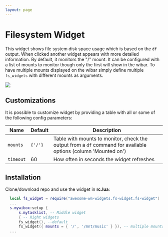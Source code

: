 ```yaml
---
layout: page
---
```

# Filesystem Widget

This widget shows file system disk space usage which is based on the `df` output. When clicked another widget appears with more detailed information. By default, it monitors the "/" mount. It can be configured with a list of mounts to monitor though only the first will show in the wibar. To have multiple mounts displayed on the wibar simply define multiple `fs_widgets` with different mounts as arguments.

![](../awesome-wm-widgets/assets/img/screenshots/fs-widget/screenshot.png)

## Customizations

It is possible to customize widget by providing a table with all or some of the following config parameters:

| Name | Default | Description |
|---|---|---|
| `mounts` | `{'/'}` | Table with mounts to monitor, check the output from a `df` command for available options (column 'Mounted on') |
| `timeout` | 60 | How often in seconds the widget refreshes |

## Installation

Clone/download repo and use the widget in **rc.lua**:

```lua
  local fs_widget = require("awesome-wm-widgets.fs-widget.fs-widget")
  ...
  s.mywibox:setup {
      s.mytasklist, -- Middle widget
      { -- Right widgets
      fs_widget(), --default
      fs_widget({ mounts = { '/', '/mnt/music' } }), -- multiple mounts
  ...
```
